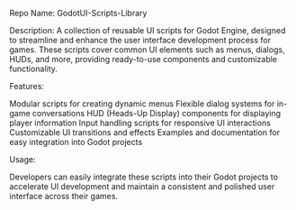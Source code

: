 Repo Name:
GodotUI-Scripts-Library

Description:
A collection of reusable UI scripts for Godot Engine, designed to streamline and enhance the user interface development process for games. These scripts cover common UI elements such as menus, dialogs, HUDs, and more, providing ready-to-use components and customizable functionality.

Features:

Modular scripts for creating dynamic menus
Flexible dialog systems for in-game conversations
HUD (Heads-Up Display) components for displaying player information
Input handling scripts for responsive UI interactions
Customizable UI transitions and effects
Examples and documentation for easy integration into Godot projects

Usage:

Developers can easily integrate these scripts into their Godot projects to accelerate UI development and maintain a consistent and polished user interface across their games.
